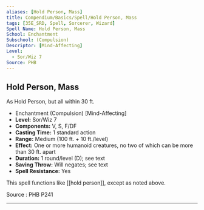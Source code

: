```yaml
---
aliases: [Hold Person, Mass]
title: Compendium/Basics/Spell/Hold Person, Mass
tags: [35E_SRD, Spell, Sorcerer, Wizard]
Spell Name: Hold Person, Mass
School: Enchantment
Subschool: (Compulsion)
Descriptor: [Mind-Affecting]
Level:
  - Sor/Wiz 7
Source: PHB
---
```



## Hold Person, Mass

As Hold Person, but all within 30 ft.

*   Enchantment (Compulsion) [Mind-Affecting]
*   **Level:** Sor/Wiz 7
*   **Components:** V, S, F/DF
*   **Casting Time:** 1 standard action
*   **Range:** Medium (100 ft. + 10 ft./level)
*   **Effect:** One or more humanoid creatures, no two of which can be more than 30 ft. apart
*   **Duration:** 1 round/level (D); see text
*   **Saving Throw:** Will negates; see text
*   **Spell Resistance:** Yes

This spell functions like [[hold person]], except as noted above.

Source : PHB P241

---
